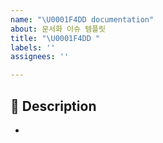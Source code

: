 ```yaml
---
name: "\U0001F4DD documentation"
about: 문서화 이슈 템플릿
title: "\U0001F4DD "
labels: ''
assignees: ''

---
```


## 📌 Description
-
